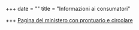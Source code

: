 +++
date = ""
title = "Informazioni ai consumatori"

+++
[Pagina del ministero con prontuario e circolare](https://www.politicheagricole.it/flex/cm/pages/ServeBLOB.php/L/IT/IDPagina/12598)